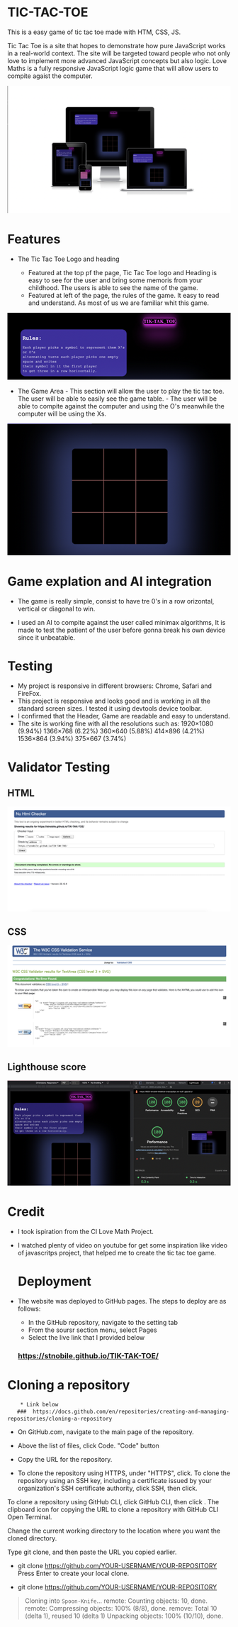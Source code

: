 # TIC-TAC-TOE
This is a easy game of tic tac toe made with HTM, CSS, JS.

Tic Tac Toe  is a site that hopes to demonstrate how pure JavaScript works in a real-world context. The site will be targeted toward people who not only love to implement more advanced JavaScript concepts but also logic. Love Maths is a fully responsive JavaScript logic game that will allow users to compite agaist the computer.

![devises reponsive](/assets/images/Screenshot%202023-01-04%20at%2016.38.13%20Large.png)
# Features 

* The Tic Tac Toe Logo and heading
  - Featured at the top pf the page, Tic Tac Toe logo and Heading is easy to see for the user and bring some memoris from your childhood. The users is able to see the name of the game.

  * Featured at left of the page, the rules of the game. It easy to read and understand. As most of us we are familiar whit this game.


![devises reponsive](/assets/images/Screenshot%202023-01-04%20at%2016.45.34%20Medium.png)
  


   * The Game Area 
    - This section will allow the user to play the tic tac toe. The user will be able to easily see the game table. 
    - The user will be able to compite against the computer and using the O's meanwhile the computer will be using the Xs.

![devises reponsive](/assets/images/Screenshot%202023-01-04%20at%2016.47.13%20Medium.png)
    

# Game explation and AI integration 
* The game is really simple, consist to have tre 0's in a row orizontal, vertical or diagonal to win.

* I used an AI to compite against the user called minimax algorithms, It is made to test the patient of the user before gonna break his own device since it unbeatable.



# Testing 

* My project is responsive in different browsers: Chrome, Safari and FireFox.
* This project is responsive and looks good and is working in all the standard screen sizes. I tested it using devtools device toolbar.
* I confirmed that the Header, Game  are readable and easy to understand.
* The site is working fine with all the resolutions such as: 
 1920×1080 (9.94%)
 1366×768 (6.22%)
 360×640 (5.88%)
 414×896 (4.21%)
 1536×864 (3.94%)
 375×667 (3.74%)


 # Validator Testing
## HTML
![device reponsive](/assets/images/validator.html.png)

## CSS
![device reponsive](/assets/images/css.vali.png)
 ## Lighthouse score
![device reponsive](/assets/images/Screenshot%202023-01-04%20at%2018.04.53%20Medium.png)


 # Credit
 * I took ispiration from the CI Love Math Project.
 * I watched plenty of video on youtube for get some inspiration like video of javascritps project,
  that helped me to create the tic tac toe game.


    # Deployment 
  * The website was deployed to GitHub pages. The steps to deploy are as follows:
    - In the GitHub repository, navigate to the setting tab
    - From the soursr section menu, select Pages
    - Select the live link that I provided below 

    ### https://stnobile.github.io/TIK-TAK-TOE/
  # Cloning a repository

        * Link below
       ###  https://docs.github.com/en/repositories/creating-and-managing-repositories/cloning-a-repository


   * On GitHub.com, navigate to the main page of the repository.

   * Above the list of files, click  Code.
    "Code" button

   * Copy the URL for the repository.

   * To clone the repository using HTTPS, under 
    "HTTPS", click.
   To clone the repository using an SSH key, including a certificate issued by your organization's SSH certificate authority, click SSH, then click.

   To clone a repository using GitHub CLI, click GitHub CLI, then click .
   The clipboard icon for copying the URL to clone a repository with GitHub CLI
   Open Terminal.

Change the current working directory to the location where you want the cloned directory.

Type git clone, and then paste the URL you copied earlier.

 * git clone https://github.com/YOUR-USERNAME/YOUR-REPOSITORY
Press Enter to create your local clone.

* git clone https://github.com/YOUR-USERNAME/YOUR-REPOSITORY

> Cloning into `Spoon-Knife`...
> remote: Counting objects: 10, done.
> remote: Compressing objects: 100% (8/8), done.
> remove: Total 10 (delta 1), reused 10 (delta 1)
> Unpacking objects: 100% (10/10), done.